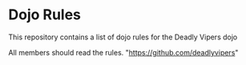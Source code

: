 Dojo Rules
==========

This repository contains a list of dojo rules for the Deadly Vipers dojo

All members should read the rules. 
"https://github.com/deadlyvipers"